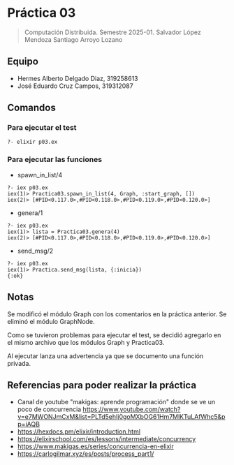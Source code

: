 # Práctica 03

> Computación Distribuida.
> Semestre 2025-01.
> Salvador López Mendoza
> Santiago Arroyo Lozano

## Equipo 
- Hermes Alberto Delgado Diaz, 319258613
- José Eduardo Cruz Campos, 319312087

## Comandos 

### Para ejecutar el test

```shell
?- elixir p03.ex
```

### Para ejecutar las funciones

- spawn_in_list/4

```shell
?- iex p03.ex
iex(1)> Practica03.spawn_in_list(4, Graph, :start_graph, [])
iex(2)> [#PID<0.117.0>,#PID<0.118.0>,#PID<0.119.0>,#PID<0.120.0>]
```

- genera/1

```shell
?- iex p03.ex
iex(1)> lista = Practica03.genera(4)
iex(2)> [#PID<0.117.0>,#PID<0.118.0>,#PID<0.119.0>,#PID<0.120.0>]
```

- send_msg/2

```shell
?- iex p03.ex
iex(1)> Practica.send_msg(lista, {:inicia})
{:ok}
```


## Notas 

Se modificó el módulo Graph con los comentarios en la práctica anterior.
Se eliminó el módulo GraphNode.

Como se tuvieron problemas para ejecutar el test, se decidió agregarlo en el mismo archivo que los módulos Graph y Practica03.

Al ejecutar lanza una advertencia ya que se documento una función privada.

## Referencias para poder realizar la práctica
- Canal de youtube "makigas: aprende programación" donde se ve un poco de concurrencia https://www.youtube.com/watch?v=e7MWONJmCxM&list=PLTd5ehIj0goMXbOG61Hm7MlKTuLAfWhc5&pp=iAQB
- https://hexdocs.pm/elixir/introduction.html
- https://elixirschool.com/es/lessons/intermediate/concurrency
- https://www.makigas.es/series/concurrencia-en-elixir
- https://carlogilmar.xyz/es/posts/process_part1/
